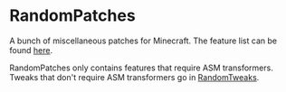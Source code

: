 # RandomPatches

A bunch of miscellaneous patches for Minecraft. The feature list can be found
[here](https://minecraft.curseforge.com/projects/randompatches).

RandomPatches only contains features that require ASM transformers. Tweaks that don't require ASM
transformers go in [RandomTweaks](https://minecraft.curseforge.com/projects/randomtweaks).
